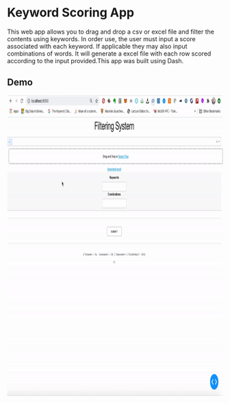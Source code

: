# Keyword Scoring App
This web app allows you to drag and drop a csv or excel file and filter the contents using keywords. In order use, the user must input a score associated with each keyword. If applicable they may also input combinations of words. It will generate a excel file with each row scored according to the input provided.This app was built using Dash.

## Demo
<img src="demo.gif" width="1000" height="700"/>


